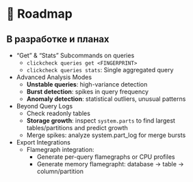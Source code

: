 # 🎯 Roadmap

## В разработке и планах

- “Get” & “Stats” Subcommands on queries
  - `clickcheck queries get <FINGERPRINT>`
  - `clickcheck queries stats`: Single aggregated query
- Advanced Analysis Modes
  - **Unstable queries**: high-variance detection
  - **Burst detection**: spikes in query frequency
  - **Anomaly detection**: statistical outliers, unusual patterns
- Beyond Query Logs
  - Check readonly tables
  - **Storage growth**: inspect `system.parts` to find largest tables/partitions and predict growth
  - Merge spikes: analyze system.part_log for merge bursts
- Export Integrations
  - Flamegraph integration:
    - Generate per-query flamegraphs or CPU profiles 
    - Generate memory flamegrapht: database -> table -> column/partition
